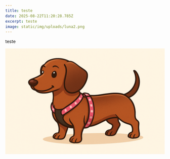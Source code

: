 ```yaml
---
title: teste
date: 2025-08-22T11:20:28.785Z
excerpt: teste
image: static/img/uploads/luna2.png
---
```

t﻿este

![](static/img/uploads/luna2.png)